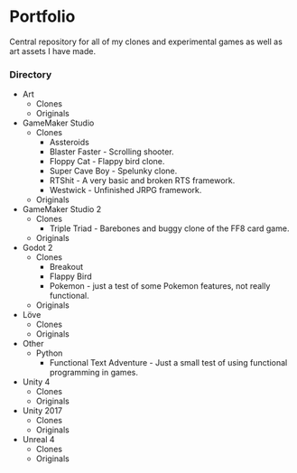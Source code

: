 # Portfolio
Central repository for all of my clones and experimental games as well as art assets I have made.


### Directory
* Art
    * Clones
    * Originals
* GameMaker Studio
    * Clones
        * Assteroids
        * Blaster Faster - Scrolling shooter.
        * Floppy Cat - Flappy bird clone.
        * Super Cave Boy - Spelunky clone.
        * RTShit - A very basic and broken RTS framework. 
        * Westwick - Unfinished JRPG framework.
    * Originals
* GameMaker Studio 2
    * Clones
        * Triple Triad - Barebones and buggy clone of the FF8 card game.
    * Originals
* Godot 2
    * Clones
        * Breakout
        * Flappy Bird
        * Pokemon - just a test of some Pokemon features, not really functional.
    * Originals
* Löve
    * Clones
    * Originals
* Other
    * Python
        * Functional Text Adventure - Just a small test of using functional programming in games.
* Unity 4
    * Clones
    * Originals
* Unity 2017
    * Clones
    * Originals
* Unreal 4
    * Clones
    * Originals